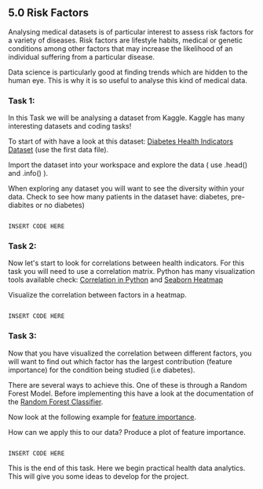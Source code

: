 ## 5.0 Risk Factors

Analysing medical datasets is of particular interest to assess risk factors for a variety of diseases. Risk factors are lifestyle habits, medical or genetic conditions among other factors that may increase the likelihood of an individual suffering from a particular disease.

Data science is particularly good at finding trends which are hidden to the human eye. This is why it is so useful to analyse this kind of medical data. 


### Task 1: 

In this Task we will be analysing a dataset from Kaggle. Kaggle has many interesting datasets and coding tasks!

To start of with have a look at this dataset: [Diabetes Health Indicators Dataset](https://www.kaggle.com/alexteboul/diabetes-health-indicators-dataset) (use the first data file).


Import the dataset into your workspace and explore the data ( use .head() and .info() ).

When exploring any dataset you will want to see the diversity within your data. Check to see how many patients in the dataset have: diabetes, pre-diabites or no diabetes)

```

INSERT CODE HERE 

```


### Task 2: 

Now let's start to look for correlations between health indicators. For this task you will need to use a correlation matrix. Python has many visualization tools available check: [Correlation in Python](https://pandas.pydata.org/docs/reference/api/pandas.DataFrame.corr.html) and [Seaborn Heatmap](https://seaborn.pydata.org/generated/seaborn.heatmap.html)

Visualize the correlation between factors in a heatmap. 

```

INSERT CODE HERE 

```

### Task 3: 

Now that you have visualized the correlation between different factors, you will want to find out which factor has the largest contribution (feature importance) for the condition being studied (i.e diabetes). 

There are several ways to achieve this. One of these is through a Random Forest Model. Before implementing this have a look at the documentation of the [Random Forest Classifier](https://scikit-learn.org/stable/modules/generated/sklearn.ensemble.RandomForestClassifier.html).

Now look at the following example for [feature importance](https://scikit-learn.org/stable/auto_examples/ensemble/plot_forest_importances.html#sphx-glr-auto-examples-ensemble-plot-forest-importances-py).

How can we apply this to our data? Produce a plot of feature importance. 


```

INSERT CODE HERE 

```

This is the end of this task. Here we begin practical health data analytics. This will give you some ideas to develop for the project.
